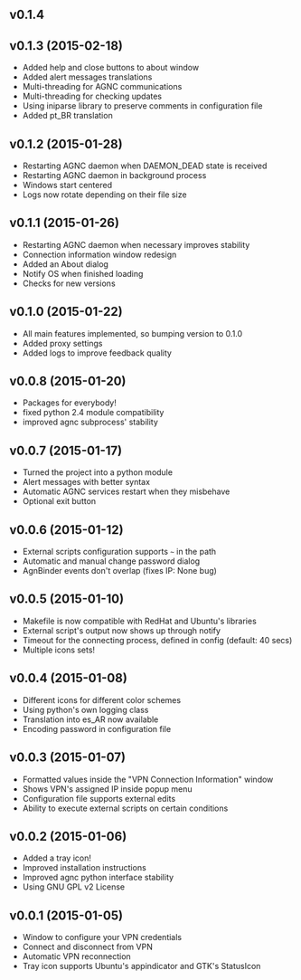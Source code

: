 ## v0.1.4

## v0.1.3 (2015-02-18)

 * Added help and close buttons to about window
 * Added alert messages translations
 * Multi-threading for AGNC communications
 * Multi-threading for checking updates
 * Using iniparse library to preserve comments in configuration file
 * Added pt_BR translation

## v0.1.2 (2015-01-28)

 * Restarting AGNC daemon when DAEMON_DEAD state is received
 * Restarting AGNC daemon in background process
 * Windows start centered
 * Logs now rotate depending on their file size

## v0.1.1 (2015-01-26)

 * Restarting AGNC daemon when necessary improves stability
 * Connection information window redesign
 * Added an About dialog
 * Notify OS when finished loading
 * Checks for new versions

## v0.1.0 (2015-01-22)

 * All main features implemented, so bumping version to 0.1.0
 * Added proxy settings
 * Added logs to improve feedback quality

## v0.0.8 (2015-01-20)

 * Packages for everybody!
 * fixed python 2.4 module compatibility
 * improved agnc subprocess' stability

## v0.0.7 (2015-01-17)

 * Turned the project into a python module
 * Alert messages with better syntax
 * Automatic AGNC services restart when they misbehave
 * Optional exit button

## v0.0.6 (2015-01-12)

 * External scripts configuration supports `~` in the path
 * Automatic and manual change password dialog
 * AgnBinder events don't overlap (fixes IP: None bug)

## v0.0.5 (2015-01-10)

 * Makefile is now compatible with RedHat and Ubuntu's libraries
 * External script's output now shows up through notify
 * Timeout for the connecting process, defined in config (default: 40 secs)
 * Multiple icons sets!

## v0.0.4 (2015-01-08)

 * Different icons for different color schemes
 * Using python's own logging class
 * Translation into es_AR now available
 * Encoding password in configuration file

## v0.0.3 (2015-01-07)

 * Formatted values inside the "VPN Connection Information" window
 * Shows VPN's assigned IP inside popup menu
 * Configuration file supports external edits
 * Ability to execute external scripts on certain conditions

## v0.0.2 (2015-01-06)

 * Added a tray icon!
 * Improved installation instructions
 * Improved agnc python interface stability
 * Using GNU GPL v2 License

## v0.0.1 (2015-01-05)

 * Window to configure your VPN credentials
 * Connect and disconnect from VPN
 * Automatic VPN reconnection
 * Tray icon supports Ubuntu's appindicator and GTK's StatusIcon
